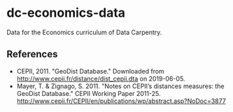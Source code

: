 # dc-economics-data
Data for the Economics curriculum of Data Carpentry.

## References
- CEPII, 2011. "GeoDist Database." Downloaded from http://www.cepii.fr/distance/dist_cepii.dta on 2019-06-05.
- Mayer, T. & Zignago, S. 2011. "Notes on CEPII’s distances measures: the GeoDist Database." CEPII Working Paper 2011-25. http://www.cepii.fr/CEPII/en/publications/wp/abstract.asp?NoDoc=3877